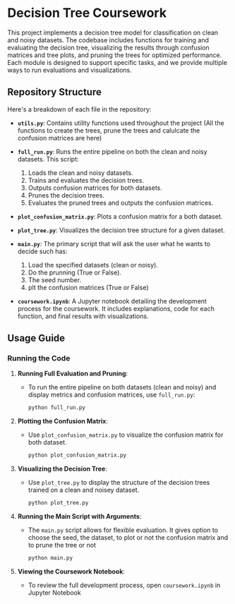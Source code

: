 # Decision Tree Coursework

This project implements a decision tree model for classification on clean and noisy datasets. The codebase includes functions for training and evaluating the decision tree, visualizing the results through confusion matrices and tree plots, and pruning the trees for optimized performance. Each module is designed to support specific tasks, and we provide multiple ways to run evaluations and visualizations.

## Repository Structure

Here's a breakdown of each file in the repository:

- **`utils.py`**: Contains utility functions used throughout the project (All the functions to create the trees, prune the trees and calulcate the confusion matrices are here)

- **`full_run.py`**: Runs the entire pipeline on both the clean and noisy datasets. This script:
  1. Loads the clean and noisy datasets.
  2. Trains and evaluates the decision trees.
  3. Outputs confusion matrices for both datasets.
  4. Prunes the decision trees.
  5. Evaluates the pruned trees and outputs the confusion matrices.

- **`plot_confusion_matrix.py`**: Plots a confusion matrix for a both dataset.

- **`plot_tree.py`**: Visualizes the decision tree structure for a given dataset.

- **`main.py`**: The primary script that will ask the user what he wants to decide such has:
  1. Load the specified datasets (clean or noisy).
  2. Do the prunning (True or False).
  3. The seed number.
  4. plt the confusion matrices (True or False)

- **`coursework.ipynb`**: A Jupyter notebook detailing the development process for the coursework. It includes explanations, code for each function, and final results with visualizations.

## Usage Guide

### Running the Code

1. **Running Full Evaluation and Pruning**:
   - To run the entire pipeline on both datasets (clean and noisy) and display metrics and confusion matrices, use `full_run.py`:

     ```bash
     python full_run.py
     ```

3. **Plotting the Confusion Matrix**:
   - Use `plot_confusion_matrix.py` to visualize the confusion matrix for both dataset.

     ```bash
     python plot_confusion_matrix.py
     ```

4. **Visualizing the Decision Tree**:
   - Use `plot_tree.py` to display the structure of the decision trees trained on a clean and noisey dataset.

     ```bash
     python plot_tree.py
     ```

5. **Running the Main Script with Arguments**:
   - The `main.py` script allows for flexible evaluation. It gives option to choose the seed, the dataset, to plot or not the confusion matrix and to prune the tree or not

     ```bash
     python main.py
     ```

6. **Viewing the Coursework Notebook**:
   - To review the full development process, open `coursework.ipynb` in Jupyter Notebook
